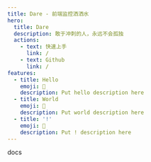 ```yaml
---
title: Dare - 前端监控洒洒水
hero:
  title: Dare
  description: 敢于冲刺的人，永远不会孤独
  actions:
    - text: 快速上手
      link: /
    - text: Github
      link: /
features:
  - title: Hello
    emoji: 💎
    description: Put hello description here
  - title: World
    emoji: 🌈
    description: Put world description here
  - title: '!'
    emoji: 🚀
    description: Put ! description here
---
```


docs

